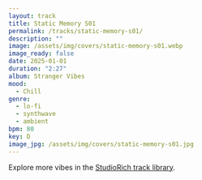 ```yaml
---
layout: track
title: Static Memory S01
permalink: /tracks/static-memory-s01/
description: ""
image: /assets/img/covers/static-memory-s01.webp
image_ready: false
date: 2025-01-01
duration: "2:27"
album: Stranger Vibes
mood:
  - Chill
genre:
  - lo-fi
  - synthwave
  - ambient
bpm: 80
key: D
image_jpg: /assets/img/covers/static-memory-s01.jpg
---
```


Explore more vibes in the [StudioRich track library](/tracks/).
